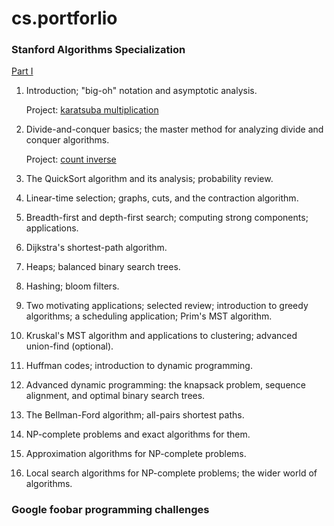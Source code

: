 # cs.portforlio

### Stanford Algorithms Specialization

[Part I](https://www.youtube.com/playlist?list=PLEGCF-WLh2RLHqXx6-GZr_w7LgqKDXxN_)

1. Introduction; "big-oh" notation and asymptotic analysis.
   
   Project: [karatsuba multiplication](https://github.com/carbonatezero/cs.portfolio/tree/main/karatsuba)

2. Divide-and-conquer basics; the master method for analyzing divide and conquer algorithms.

   Project: [count inverse](https://github.com/carbonatezero/cs.portfolio/tree/main/countinv)

3. The QuickSort algorithm and its analysis; probability review.

4. Linear-time selection; graphs, cuts, and the contraction algorithm.


5. Breadth-first and depth-first search; computing strong components; applications.

6. Dijkstra's shortest-path algorithm.

7. Heaps; balanced binary search trees.

8. Hashing; bloom filters.


9. Two motivating applications; selected review; introduction to greedy algorithms; a scheduling application; Prim's MST algorithm.

10. Kruskal's MST algorithm and applications to clustering; advanced union-find (optional).

11. Huffman codes; introduction to dynamic programming.

12. Advanced dynamic programming: the knapsack problem, sequence alignment, and optimal binary search trees.


13. The Bellman-Ford algorithm; all-pairs shortest paths.

14. NP-complete problems and exact algorithms for them.

15. Approximation algorithms for NP-complete problems.

16. Local search algorithms for NP-complete problems; the wider world of algorithms.

### Google foobar programming challenges
